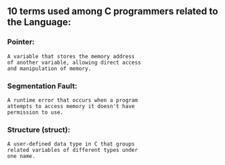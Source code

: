 ## 10 terms used among C programmers related to the Language:

### Pointer:
    A variable that stores the memory address 
    of another variable, allowing direct access 
    and manipulation of memory.

### Segmentation Fault: 
    A runtime error that occurs when a program 
    attempts to access memory it doesn't have
    permission to use.

### Structure (struct):
    A user-defined data type in C that groups 
    related variables of different types under 
    one name.
